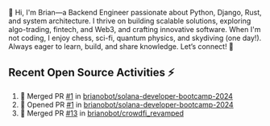 👋 Hi, I'm Brian—a Backend Engineer passionate about Python, Django, Rust, and system architecture. I thrive on building scalable solutions, exploring algo-trading, fintech, and Web3, and crafting innovative software. When I'm not coding, I enjoy chess, sci-fi, quantum physics, and skydiving (one day!). Always eager to learn, build, and share knowledge. Let’s connect! 🚀

## Recent Open Source Activities ⚡️
<!--START_SECTION:activity-->
1. 🎉 Merged PR [#1](https://github.com/brianobot/solana-developer-bootcamp-2024/pull/1) in [brianobot/solana-developer-bootcamp-2024](https://github.com/brianobot/solana-developer-bootcamp-2024)
2. 💪 Opened PR [#1](https://github.com/brianobot/solana-developer-bootcamp-2024/pull/1) in [brianobot/solana-developer-bootcamp-2024](https://github.com/brianobot/solana-developer-bootcamp-2024)
3. 🎉 Merged PR [#13](https://github.com/brianobot/crowdfi_revamped/pull/13) in [brianobot/crowdfi_revamped](https://github.com/brianobot/crowdfi_revamped)
<!--END_SECTION:activity-->

<!--
brianobot/brianobot is a ✨ special ✨ repository because its `README.md` (this file) appears on your GitHub profile.
You can click the Preview link to take a look at your changes.
--->
